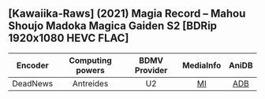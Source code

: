 ## [Kawaiika-Raws] (2021) Magia Record – Mahou Shoujo Madoka Magica Gaiden S2 [BDRip 1920x1080 HEVC FLAC]

| Encoder  | Computing powers | BDMV Provider | MediaInfo | AniDB |
| :------: | :--------------: | :-----------: | :-------: | :---: |
| DeadNews |    Antreides     |      U2       |   [MI]    | [ADB] |

[adb]: https://anidb.net/anime/15472
[mi]: https://bin.disroot.org/?c47ed34cbd2a359c#EJQeHP6EMifPcZz5KPMxLxbUqzbemKs1sDoTiZ1fxMTC
